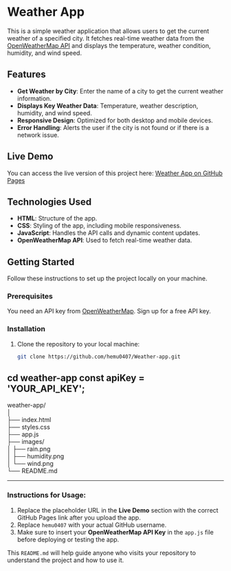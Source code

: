 # Weather App

This is a simple weather application that allows users to get the current weather of a specified city. It fetches real-time weather data from the [OpenWeatherMap API](https://openweathermap.org/) and displays the temperature, weather condition, humidity, and wind speed.

## Features

- **Get Weather by City**: Enter the name of a city to get the current weather information.
- **Displays Key Weather Data**: Temperature, weather description, humidity, and wind speed.
- **Responsive Design**: Optimized for both desktop and mobile devices.
- **Error Handling**: Alerts the user if the city is not found or if there is a network issue.

## Live Demo

You can access the live version of this project here: [Weather App on GitHub Pages](https://hemu0407.github.io/Weather-app/)

## Technologies Used

- **HTML**: Structure of the app.
- **CSS**: Styling of the app, including mobile responsiveness.
- **JavaScript**: Handles the API calls and dynamic content updates.
- **OpenWeatherMap API**: Used to fetch real-time weather data.

## Getting Started

Follow these instructions to set up the project locally on your machine.

### Prerequisites

You need an API key from [OpenWeatherMap](https://home.openweathermap.org/users/sign_up). Sign up for a free API key.

### Installation

1. Clone the repository to your local machine:

   ```bash
   git clone https://github.com/hemu0407/Weather-app.git
cd weather-app
const apiKey = 'YOUR_API_KEY';
----------------------------------------------------------------------------------------------------

weather-app/               
│                                                                 
├── index.html         
├── styles.css                  
├── app.js                        
├── images/             
│   ├── rain.png                   
│   ├── humidity.png               
│   └── wind.png               
└── README.md                      

-----------------------------------------------------------------------------------------------------

### Instructions for Usage:
1. Replace the placeholder URL in the **Live Demo** section with the correct GitHub Pages link after you upload the app.
2. Replace `hemu0407` with your actual GitHub username.
3. Make sure to insert your **OpenWeatherMap API Key** in the `app.js` file before deploying or testing the app.

This `README.md` will help guide anyone who visits your repository to understand the project and how to use it.

